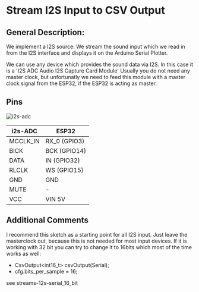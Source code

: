 
# Stream I2S Input to CSV Output

## General Description:

We implement a I2S source: We stream the sound input which we read in from the I2S interface and displays it on the Arduino Serial Plotter. 

We can use any device which provides the sound data via I2S. In this case it is a 'I2S ADC Audio I2S Capture Card Module'
Usually you do not need any master clock, but unfortunatly we need to feed this module with a master clock signal from the ESP32, if
the ESP32 is acting as master.

## Pins

![i2s-adc](https://pschatzmann.github.io/Resources/img/I2S-ADC.jpg)


| i2s-ADC  |  ESP32
| ---------| ---------------
| MCCLK_IN |  RX_0 (GPIO3)
| BICK     |  BCK (GPIO14)
| DATA     |  IN (GPIO32)
| RLCLK    |  WS (GPIO15)
| GND      |  GND
| MUTE     |  -
| VCC      |  VIN 5V


## Additional Comments

I recommend this sketch as a starting point for all I2S input. Just leave the masterclock out, because this is not needed for most input devices.
If it is working with 32 bit you can try to change it to 16bits which most of the time works as well:

- CsvOutput<int16_t> csvOutput(Serial);
- cfg.bits_per_sample = 16;

see streams-12s-serial_16_bit